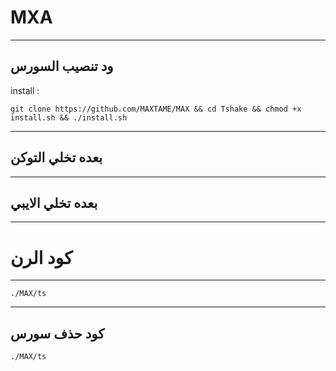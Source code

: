MXA
==============

______________________________________________________________________________________________________________________

ود تنصيب السورس
------------

install :

```git clone https://github.com/MAXTAME/MAX && cd Tshake && chmod +x install.sh && ./install.sh```

______________________________________________________________________________________________________________________

بعده تخلي التوكن
----------------

______________________________________________________________________________________________________________________

بعده تخلي الايبي 
----------------

______________________________________________________________________________________________________________________

كود الرن
========

______________________________________________________________________________________________________________________


```./MAX/ts```

______________________________________________________________________________________________________________________

كود حذف سورس
-------
```./MAX/ts```
